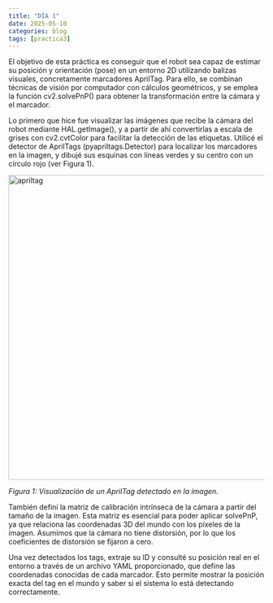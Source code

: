 ```yaml
---
title: "DÍA 1"
date: 2025-05-10
categories: blog
tags: [practica3]
---
```


El objetivo de esta práctica es conseguir que el robot sea capaz de estimar su posición y orientación (pose) en un entorno 2D utilizando balizas visuales, concretamente marcadores AprilTag. Para ello, se combinan técnicas de visión por computador con cálculos geométricos, y se emplea la función cv2.solvePnP() para obtener la transformación entre la cámara y el marcador.

Lo primero que hice fue visualizar las imágenes que recibe la cámara del robot mediante HAL.getImage(), y a partir de ahí convertirlas a escala de grises con cv2.cvtColor para facilitar la detección de las etiquetas. Utilicé el detector de AprilTags (pyapriltags.Detector) para localizar los marcadores en la imagen, y dibujé sus esquinas con líneas verdes y su centro con un círculo rojo (ver Figura 1).

<img src="{{ '/imagenes/apriltag.png' | relative_url }}" alt="apriltag" width="600">
<p><em>Figura 1: Visualización de un AprilTag detectado en la imagen.</em></p>

También definí la matriz de calibración intrínseca de la cámara a partir del tamaño de la imagen. Esta matriz es esencial para poder aplicar solvePnP, ya que relaciona las coordenadas 3D del mundo con los píxeles de la imagen. Asumimos que la cámara no tiene distorsión, por lo que los coeficientes de distorsión se fijaron a cero.

Una vez detectados los tags, extraje su ID y consulté su posición real en el entorno a través de un archivo YAML proporcionado, que define las coordenadas conocidas de cada marcador. Esto permite mostrar la posición exacta del tag en el mundo y saber si el sistema lo está detectando correctamente.
